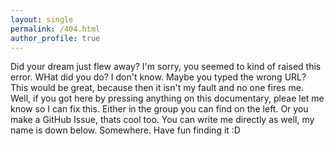 ```yaml
---
layout: single
permalink: /404.html
author_profile: true
---
```


Did your dream just flew away? I'm sorry, you seemed to kind of raised this error. WHat did you do? I don't know. Maybe you typed the wrong URL? This would be great, because then it isn't my fault and no one fires me. Well, if you got here by pressing anything on this documentary, pleae let me know so I can fix this. Either in the group you can find on the left. Or you make a GitHub Issue, thats cool too. You can write me directly as well, my name is down below. Somewhere. Have fun finding it :D